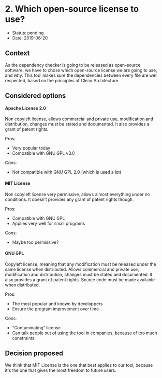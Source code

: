 # 2. Which open-source license to use?

* Status: pending
* Date: 2019-06-20

## Context

As the dependency checker is going to be released as open-source software, we have to chose which open-source license we are going to use, and why.
This tool makes sure the dependencies between every file are well respected, based on the principles of Clean Architecture.

## Considered options

#### Apache License 2.0

Non copyleft license, allows commercial and private use, modification and distribution, changes must be stated and documented. It also provides a grant of patent rights. 

Pros:
  - Very popular today
  - Compatible with GNU GPL v3.0

Cons:
  - Not compatible with GNU GPL 2.0 (which is used a lot)

#### MIT License

Non copyleft license very permissive, allows almost everything under no conditions. It doesn't provides any grant of patent rights though.

Pros:
  - Compatible with GNU GPL
  - Applies very well for small programs

Cons:
  - Maybe too permissive?

#### GNU GPL 

Copyleft license, meaning that any modification must be released under the same license when distributed. Allows commercial and private use, modification and distribution, changes must be stated and documented. It also provides a grant of patent rights. Source code must be made available when distributed.

Pros:
  - The most popular and known by developpers
  - Ensure the program improvement over time

Cons:
  - "Contaminating" license
  - Can talk people out of using the tool in companies, because of too much constraints


## Decision proposed

We think that MIT License is the one that best applies to our tool, because it's the one that gives the most freedom to future users.

